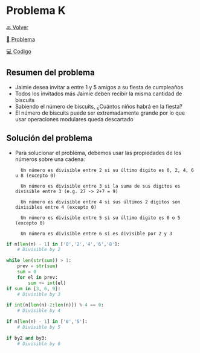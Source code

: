 # Problema K

[ 🔙 Volver ](../)

[ 📄 Problema](../K/K.pdf) 

[ 💻 Codigo](../K/K.py)

## Resumen del problema

- Jaimie desea invitar a entre 1 y 5 amigos a su fiesta de cumpleaños
- Todos los invitados más Jaimie deben recibir la misma cantidad de biscuits
- Sabiendo el número de biscuits, ¿Cuántos niños habrá en la fiesta?
- El número de biscuits puede ser extremadamente grande por lo que usar operaciones modulares queda descartado

## Solución del problema

- Para solucionar el problema, debemos usar las propiedades de los números sobre una cadena:

        Un número es divisible entre 2 si su último digito es 0, 2, 4, 6 u 8 (excepto 0)

        Un número es divisible entre 3 si la suma de sus digitos es divisible entre 3 (e.g. 27 -> 2+7 = 9)

        Un número es divisible entre 4 si sus últimos 2 digitos son divisibles entre 4 (excepto 0)

        Un número es divisible entre 5 si su último digito es 0 o 5 (excepto 0)

        Un número es divisible entre 6 si es divisible por 2 y 3

```python
if n[len(n) - 1] in ['0','2','4','6','8']:
    # Divisible by 2

while len(str(sum)) > 1:
    prev = str(sum)
    sum = 0
    for el in prev:
        sum += int(el)
if sum in [3, 6, 9]:
    # Divisible by 3

if int(n[len(n)-2:len(n)]) % 4 == 0:
    # Divisible by 4

if n[len(n) - 1] in ['0','5']:
    # Divisible by 5

if by2 and by3:
    # Divisible by 6
```